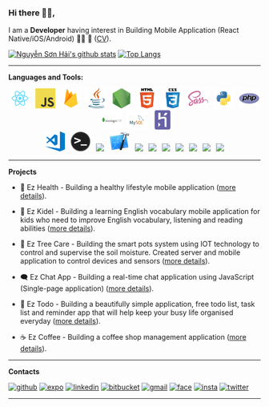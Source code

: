 ### Hi there 👋🏼,
I am a **Developer** having interest in Building Mobile Application (React Native/iOS/Android) 👨‍💻 📱 ([CV](https://drive.google.com/file/d/1V1X86yoOOWeVoPqs8-kF2Bg8GJOuRZcR)).

[![Nguyễn Sơn Hải's github stats](https://github-readme-stats.vercel.app/api?username=nguyensonhai&show_icons=true&theme=graywhite)](https://github.com/nguyensonhai) [![Top Langs](https://github-readme-stats.vercel.app/api/top-langs/?username=nguyensonhai&theme=graywhite&&hide=java,c%23&langs_count=10&layout=compact)](https://github.com/nguyensonhai)

---

**Languages and Tools:**

<p align="center">
<a href="https://github.com/topics/react-native"><img height="40" src="https://raw.githubusercontent.com/github/explore/80688e429a7d4ef2fca1e82350fe8e3517d3494d/topics/react-native/react-native.png"></a>&ensp;
<a href="https://github.com/topics/javascript"><img height="40" src="https://raw.githubusercontent.com/github/explore/80688e429a7d4ef2fca1e82350fe8e3517d3494d/topics/javascript/javascript.png"></a>&ensp;
<a href="https://github.com/topics/firebase"><img height="40" src="https://raw.githubusercontent.com/github/explore/80688e429a7d4ef2fca1e82350fe8e3517d3494d/topics/firebase/firebase.png"></a>&ensp;
<a href="https://github.com/topics/java"><img height="40" src="https://raw.githubusercontent.com/github/explore/80688e429a7d4ef2fca1e82350fe8e3517d3494d/topics/java/java.png"></a>&ensp;
<a href="https://github.com/topics/nodejs"><img height="40" src="https://raw.githubusercontent.com/github/explore/80688e429a7d4ef2fca1e82350fe8e3517d3494d/topics/nodejs/nodejs.png"></a>&ensp;
<a href="https://github.com/topics/html"><img height="40" src="https://raw.githubusercontent.com/github/explore/80688e429a7d4ef2fca1e82350fe8e3517d3494d/topics/html/html.png"></a>&ensp;
<a href="https://github.com/topics/css"><img height="40" src="https://raw.githubusercontent.com/github/explore/80688e429a7d4ef2fca1e82350fe8e3517d3494d/topics/css/css.png"></a>&ensp;
<a href="https://github.com/topics/sass"><img height="40" src="https://raw.githubusercontent.com/github/explore/80688e429a7d4ef2fca1e82350fe8e3517d3494d/topics/sass/sass.png"></a>&ensp;
<a href="https://github.com/topics/python"><img height="40" src="https://raw.githubusercontent.com/github/explore/80688e429a7d4ef2fca1e82350fe8e3517d3494d/topics/python/python.png"></a>&ensp;
<a href="https://github.com/topics/php"><img height="40" src="https://raw.githubusercontent.com/github/explore/ccc16358ac4530c6a69b1b80c7223cd2744dea83/topics/php/php.png"></a>&ensp;
<a href="https://github.com/topics/mongodb"><img height="40" src="https://raw.githubusercontent.com/github/explore/80688e429a7d4ef2fca1e82350fe8e3517d3494d/topics/mongodb/mongodb.png"></a>&ensp;
<a href="https://github.com/topics/mysql"><img height="40" src="https://raw.githubusercontent.com/github/explore/80688e429a7d4ef2fca1e82350fe8e3517d3494d/topics/mysql/mysql.png"></a>&ensp;
<a href="https://github.com/topics/heroku"><img height="40" src="https://raw.githubusercontent.com/devicons/devicon/master/icons/heroku/heroku-plain.svg"></a><br>
<a href="https://github.com/topics/visual-studio-code"><img height="40" src="https://raw.githubusercontent.com/github/explore/80688e429a7d4ef2fca1e82350fe8e3517d3494d/topics/visual-studio-code/visual-studio-code.png"></a>&ensp;
<a href="https://github.com/topics/terminal"><img height="40" src="https://raw.githubusercontent.com/github/explore/80688e429a7d4ef2fca1e82350fe8e3517d3494d/topics/terminal/terminal.png"></a>&ensp;
<a href="https://developer.android.com/studio"><img height="40" src="https://developer.android.com/studio/images/studio-icon.svg?hl=de"></a>&ensp;
<a href="https://github.com/topics/xcode"><img height="40" src="https://raw.githubusercontent.com/github/explore/530398b5c9b0fd57127e2564bd664575f02f52e4/topics/xcode/xcode.png"></a>&ensp;
<a href="https://www.adobe.com/products/photoshop.html"><img height="40" src="https://www.adobe.com/content/dam/cc/icons/photoshop.svg"></a>&ensp;
<a href="https://www.adobe.com/products/illustrator.html"><img height="40" src="https://www.adobe.com/content/dam/cc/icons/illustrator.svg"></a>&ensp;
<a href="https://www.adobe.com/products/xd.html"><img height="40" src="https://www.adobe.com/content/dam/cc/icons/xd.svg"></a>&ensp;
<a href="https://www.adobe.com/products/premiere.html"><img height="40" src="https://www.adobe.com/content/dam/cc/icons/premiere.svg"></a>&ensp;
<a href="https://www.adobe.com/products/aftereffects.html"><img height="40" src="https://www.adobe.com/content/dam/cc/icons/aftereffects.svg"></a>&ensp;
<a href="https://www.adobe.com/products/animate.html"><img height="40" src="https://www.adobe.com/content/dam/cc/icons/animate.svg"></a>&ensp;
<a href="https://www.adobe.com/products/audition.html"><img height="40" src="https://www.adobe.com/content/dam/cc/icons/audition.svg"></a>
</p>

---

**Projects**

- 💓 Ez Health - Building a healthy lifestyle mobile application ([more details](https://github.com/ezratech/ezhealth)).

- 📖 Ez Kidel - Building a learning English vocabulary mobile application for kids who need to improve English vocabulary, listening and reading abilities ([more details](https://github.com/ezratech/ezkidel)).

- 🌱 Ez Tree Care - Building the smart pots system using IOT technology to control and supervise the soil moisture. Created server and mobile application to control devices and sensors ([more details](https://github.com/nguyensonhai/eztreecare)).

- 🗨️ Ez Chat App - Building a real-time chat application using JavaScript (Single-page application) ([more details](https://github.com/nguyensonhai/ezchatapp)).

- 📝 Ez Todo - Building a beautifully simple application, free todo list, task list and reminder app that will help keep your busy life organised everyday ([more details](https://github.com/nguyensonhai/eztodo)).

- ☕ Ez Coffee - Building a coffee shop management application ([more details](https://github.com/nguyensonhai/ezcoffee)).

---

**Contacts**

[![github](https://img.shields.io/badge/-GitHub-24292E?style=for-the-badge&logo=github&logoColor=white)](https://github.com/nguyensonhai)
[![expo](https://img.shields.io/badge/-Expo-010121?style=for-the-badge&logo=expo&logoColor=white)](https://expo.io/@nguyensonhai)
[![linkedin](https://img.shields.io/badge/-LinkedIn-blue?style=for-the-badge&logo=Linkedin)](https://www.linkedin.com/in/nguyensonhai)
[![bitbucket](https://img.shields.io/badge/-Bitbucket-0747A6?style=for-the-badge&logo=bitbucket&logoColor=white)](https://bitbucket.org/nguyensonhai)
[![gmail](https://img.shields.io/badge/-Gmail-c14438?style=for-the-badge&logo=Gmail&logoColor=white)](mailto:nguyensonhai1009@gmail.com)
[![face](https://img.shields.io/badge/-Facebook-blue?style=for-the-badge&logo=Facebook&logoColor=white)](https://www.facebook.com/nguyensonhai1009)
[![insta](https://img.shields.io/badge/-Instagram-E4405F?style=for-the-badge&logo=instagram&logoColor=white)](https://www.instagram.com/nguyensonhai1009)
[![twitter](https://img.shields.io/badge/-Twitter-1DA1F2?style=for-the-badge&logo=twitter&logoColor=white)](https://twitter.com/nguyensonhai109)

---
